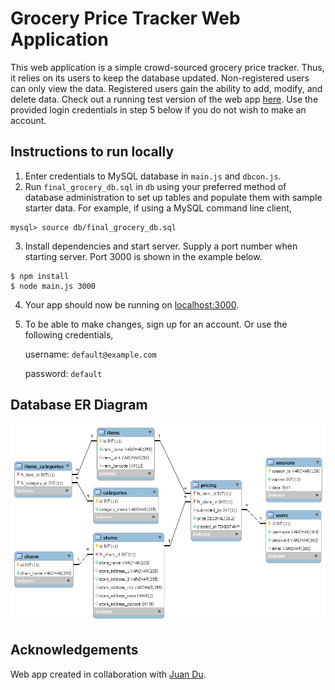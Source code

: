 # Grocery Price Tracker Web Application

This web application is a simple crowd-sourced grocery price tracker. Thus, it relies on its users to keep the database updated. Non-registered users can only view the data. Registered users gain the ability to add, modify, and delete data. Check out a running test version of the web app [here](https://dlgrocery-price-tracker.herokuapp.com). Use the provided login credentials in step 5 below if you do not wish to make an account.

## Instructions to run locally
1. Enter credentials to MySQL database in `main.js` and `dbcon.js`.
2. Run `final_grocery_db.sql` in `db` using your preferred method of database administration to set up tables and populate them with sample starter data. For example, if using a MySQL command line client,
```
mysql> source db/final_grocery_db.sql
```
3. Install dependencies and start server. Supply a port number when starting server. Port 3000 is shown in the example below.
```
$ npm install
$ node main.js 3000
```
4. Your app should now be running on [localhost:3000](http://localhost:3000/).
5. To be able to make changes, sign up for an account. Or use the following credentials,

   username: `default@example.com`

   password: `default`

## Database ER Diagram
![](/db/db_er_diagram.png)

## Acknowledgements
Web app created in collaboration with [Juan Du](https://github.com/Juan313).